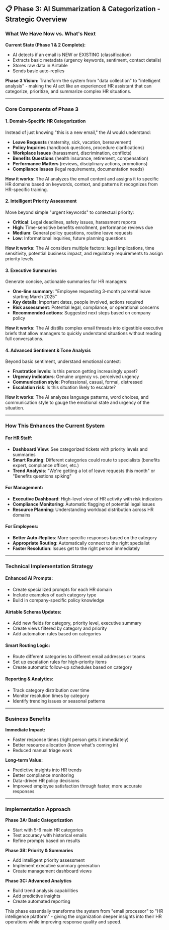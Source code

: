
## 📋 **Phase 3: AI Summarization & Categorization - Strategic Overview**

### **What We Have Now vs. What's Next**

**Current State (Phase 1 & 2 Complete):**
- AI detects if an email is NEW or EXISTING (classification)
- Extracts basic metadata (urgency keywords, sentiment, contact details)
- Stores raw data in Airtable
- Sends basic auto-replies

**Phase 3 Vision:**
Transform the system from "data collection" to "intelligent analysis" - making the AI act like an experienced HR assistant that can categorize, prioritize, and summarize complex HR situations.

---

### **Core Components of Phase 3**

#### **1. Domain-Specific HR Categorization**
Instead of just knowing "this is a new email," the AI would understand:
- **Leave Requests** (maternity, sick, vacation, bereavement)
- **Policy Inquiries** (handbook questions, procedure clarifications)
- **Workplace Issues** (harassment, discrimination, conflicts)
- **Benefits Questions** (health insurance, retirement, compensation)
- **Performance Matters** (reviews, disciplinary actions, promotions)
- **Compliance Issues** (legal requirements, documentation needs)

**How it works:** The AI analyzes the email content and assigns it to specific HR domains based on keywords, context, and patterns it recognizes from HR-specific training.

#### **2. Intelligent Priority Assessment**
Move beyond simple "urgent keywords" to contextual priority:
- **Critical**: Legal deadlines, safety issues, harassment reports
- **High**: Time-sensitive benefits enrollment, performance reviews due
- **Medium**: General policy questions, routine leave requests
- **Low**: Informational inquiries, future planning questions

**How it works:** The AI considers multiple factors: legal implications, time sensitivity, potential business impact, and regulatory requirements to assign priority levels.

#### **3. Executive Summaries**
Generate concise, actionable summaries for HR managers:
- **One-line summary**: "Employee requesting 3-month parental leave starting March 2025"
- **Key details**: Important dates, people involved, actions required
- **Risk assessment**: Potential legal, compliance, or operational concerns
- **Recommended actions**: Suggested next steps based on company policy

**How it works:** The AI distills complex email threads into digestible executive briefs that allow managers to quickly understand situations without reading full conversations.

#### **4. Advanced Sentiment & Tone Analysis**
Beyond basic sentiment, understand emotional context:
- **Frustration levels**: Is this person getting increasingly upset?
- **Urgency indicators**: Genuine urgency vs. perceived urgency
- **Communication style**: Professional, casual, formal, distressed
- **Escalation risk**: Is this situation likely to escalate?

**How it works:** The AI analyzes language patterns, word choices, and communication style to gauge the emotional state and urgency of the situation.

---

### **How This Enhances the Current System**

#### **For HR Staff:**
- **Dashboard View**: See categorized tickets with priority levels and summaries
- **Smart Routing**: Different categories could route to specialists (benefits expert, compliance officer, etc.)
- **Trend Analysis**: "We're getting a lot of leave requests this month" or "Benefits questions spiking"

#### **For Management:**
- **Executive Dashboard**: High-level view of HR activity with risk indicators
- **Compliance Monitoring**: Automatic flagging of potential legal issues
- **Resource Planning**: Understanding workload distribution across HR domains

#### **For Employees:**
- **Better Auto-Replies**: More specific responses based on the category
- **Appropriate Routing**: Automatically connect to the right specialist
- **Faster Resolution**: Issues get to the right person immediately

---

### **Technical Implementation Strategy**

#### **Enhanced AI Prompts:**
- Create specialized prompts for each HR domain
- Include examples of each category type
- Build in company-specific policy knowledge

#### **Airtable Schema Updates:**
- Add new fields for category, priority level, executive summary
- Create views filtered by category and priority
- Add automation rules based on categories

#### **Smart Routing Logic:**
- Route different categories to different email addresses or teams
- Set up escalation rules for high-priority items
- Create automatic follow-up schedules based on category

#### **Reporting & Analytics:**
- Track category distribution over time
- Monitor resolution times by category
- Identify trending issues or seasonal patterns

---

### **Business Benefits**

**Immediate Impact:**
- Faster response times (right person gets it immediately)
- Better resource allocation (know what's coming in)
- Reduced manual triage work

**Long-term Value:**
- Predictive insights into HR trends
- Better compliance monitoring
- Data-driven HR policy decisions
- Improved employee satisfaction through faster, more accurate responses

---

### **Implementation Approach**

**Phase 3A: Basic Categorization**
- Start with 5-6 main HR categories
- Test accuracy with historical emails
- Refine prompts based on results

**Phase 3B: Priority & Summaries**
- Add intelligent priority assessment
- Implement executive summary generation
- Create management dashboard views

**Phase 3C: Advanced Analytics**
- Build trend analysis capabilities
- Add predictive insights
- Create automated reporting

This phase essentially transforms the system from "email processor" to "HR intelligence platform" - giving the organization deeper insights into their HR operations while improving response quality and speed.
